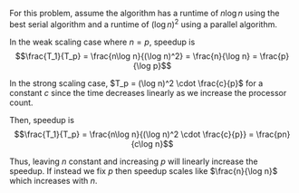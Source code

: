 For this problem, assume the algorithm has a runtime of $n\log n$ using the best serial algorithm and a runtime of $(\log n)^2$ using a parallel algorithm.

In the weak scaling case where $n=p$, speedup is
$$\frac{T_1}{T_p} = \frac{n\log n}{(\log n)^2} = \frac{n}{\log n} = \frac{p}{\log p}$$

In the strong scaling case, $T_p = (\log n)^2 \cdot \frac{c}{p}$ for a constant $c$ since the time decreases linearly as we increase the processor count.

Then, speedup is
$$\frac{T_1}{T_p} = \frac{n\log n}{(\log n)^2 \cdot \frac{c}{p}} = \frac{pn}{c\log n}$$

Thus, leaving $n$ constant and increasing $p$ will linearly increase the speedup. If instead we fix $p$ then speedup scales like $\frac{n}{\log n}$ which increases with $n$.